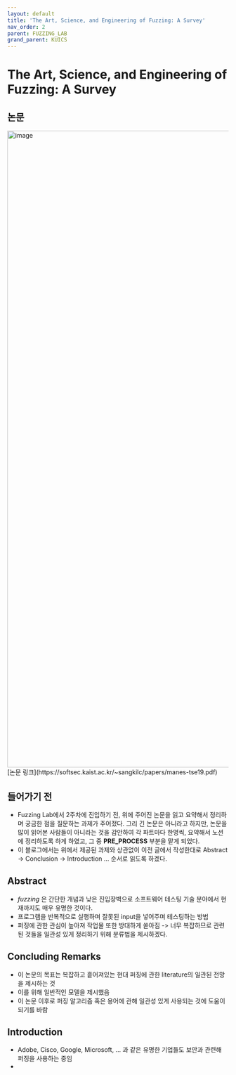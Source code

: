 ```yaml
---
layout: default
title: 'The Art, Science, and Engineering of Fuzzing: A Survey'
nav_order: 2
parent: FUZZING_LAB
grand_parent: KUICS
---
```


# The Art, Science, and Engineering of Fuzzing: A Survey

## 논문

<img width="1450" alt="image" src="https://github.com/JIEEEN/JIEEEN.github.io/assets/63636210/506ab4e6-b959-43a6-be76-d1171af7e388">
[논문 링크](https://softsec.kaist.ac.kr/~sangkilc/papers/manes-tse19.pdf)

## 들어가기 전
- Fuzzing Lab에서 2주차에 진입하기 전, 위에 주어진 논문을 읽고 요약해서 정리하며 궁금한 점을 질문하는 과제가 주어졌다. 그리 긴 논문은 아니라고 하지만, 논문을 많이 읽어본 사람들이 아니라는 것을 감안하여 각 파트마다 한명씩, 요약해서 노션에 정리하도록 하게 하였고, 그 중 __PRE_PROCESS__ 부분을 맡게 되었다.
- 이 블로그에서는 위에서 제공된 과제와 상관없이 이전 글에서 작성한대로 Abstract -> Conclusion -> Introduction ... 순서로 읽도록 하겠다.

## Abstract
- _fuzzing_ 은 간단한 개념과 낮은 진입장벽으로 소프트웨어 테스팅 기술 분야에서 현재까지도 매우 유명한 것이다.
- 프로그램을 반복적으로 실행하며 잘못된 input을 넣어주며 테스팅하는 방법
- 퍼징에 관한 관심이 높아져 작업물 또한 방대하게 쏟아짐 -> 너무 복잡하므로 관련된 것들을 일관성 있게 정리하기 위해 분류법을 제시하겠다.
  
## Concluding Remarks
- 이 논문의 목표는 복잡하고 흩어져있는 현대 퍼징에 관한 literature의 일관된 전망을 제시하는 것
- 이를 위해 일반적인 모델을 제시했음
- 이 논문 이후로 퍼징 알고리즘 혹은 용어에 관해 일관성 있게 사용되는 것에 도움이 되기를 바람

## Introduction
- Adobe, Cisco, Google, Microsoft, ... 과 같은 유명한 기업들도 보안과 관련해 퍼징을 사용하는 중임
- 
